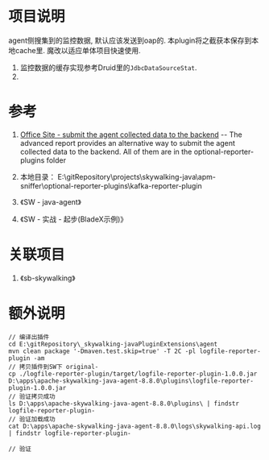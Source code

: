 # 项目说明

agent侧搜集到的监控数据, 默认应该发送到oap的. 本plugin将之截获本保存到本地cache里. 魔改以适应单体项目快速使用.

1. 监控数据的缓存实现参考Druid里的<code>JdbcDataSourceStat</code>.
2. 

# 参考

1. [Office Site - submit the agent collected data to the backend](https://skywalking.apache.org/docs/skywalking-java/v9.3.0/en/setup/service-agent/java-agent/advanced-reporters/) -- The advanced report provides an alternative way to submit the agent collected data to the backend. All of them are in the optional-reporter-plugins folder

2. 本地目录： E:\gitRepository\projects\skywalking-java\apm-sniffer\optional-reporter-plugins\kafka-reporter-plugin

3. 《SW - java-agent》
4. 《SW - 实战 - 起步(BladeX示例)》

# 关联项目

1. 《sb-skywalking》

# 额外说明


```
// 编译出插件
cd E:\gitRepository\_skywalking-javaPluginExtensions\agent
mvn clean package '-Dmaven.test.skip=true' -T 2C -pl logfile-reporter-plugin -am
// 拷贝插件到SW下 original-
cp ./logfile-reporter-plugin/target/logfile-reporter-plugin-1.0.0.jar D:\apps\apache-skywalking-java-agent-8.8.0\plugins\logfile-reporter-plugin-1.0.0.jar
// 验证拷贝成功
ls D:\apps\apache-skywalking-java-agent-8.8.0\plugins\ | findstr logfile-reporter-plugin-
// 验证加载成功
cat D:\apps\apache-skywalking-java-agent-8.8.0\logs\skywalking-api.log | findstr logfile-reporter-plugin-

// 验证

```
